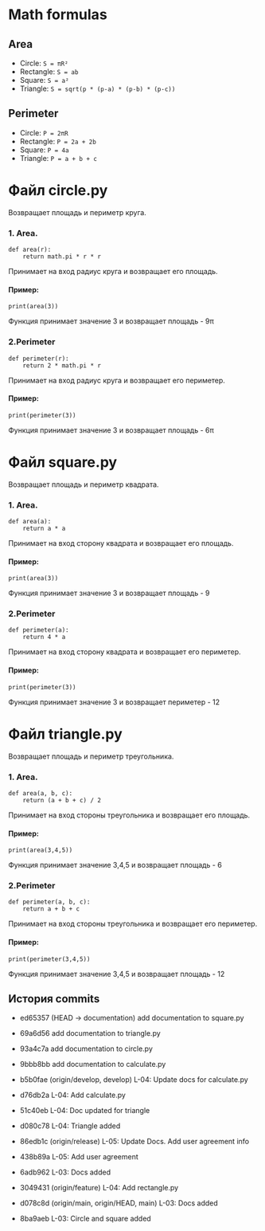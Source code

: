 # Math formulas
## Area
- Circle: `S = πR²`
- Rectangle: `S = ab`
- Square: `S = a²`
- Triangle: `S = sqrt(p * (p-a) * (p-b) * (p-c))` 
## Perimeter
- Circle: `P = 2πR`
- Rectangle: `P = 2a + 2b`
- Square: `P = 4a`
- Triangle: `P = a + b + c`

# Файл circle.py 
Возвращает площадь и периметр круга.

### 1. Area.
```
def area(r):
    return math.pi * r * r
```
Принимает на вход радиус круга и возвращает его площадь.
#### Пример:
````
print(area(3))
````
Функция принимает значение 3 и возвращает площадь - 9π

### 2.Perimeter
```
def perimeter(r):
    return 2 * math.pi * r
```
Принимает на вход радиуc круга и возвращает его периметер.
#### Пример:
````
print(perimeter(3))
````
Функция принимает значение 3 и возвращает площадь - 6π

# Файл square.py
Возвращает площадь и периметр квадрата.

### 1. Area.
```
def area(a):
    return a * a
```
Принимает на вход сторону квадрата и возвращает его площадь.
#### Пример:
````
print(area(3))
````
Функция принимает значение 3 и возвращает площадь - 9

### 2.Perimeter
```
def perimeter(a):
    return 4 * a
```
Принимает на вход сторону квадрата и возвращает его периметер.
#### Пример:
````
print(perimeter(3))
````
Функция принимает значение 3 и возвращает периметер - 12

# Файл triangle.py
Возвращает площадь и периметр треугольника.

### 1. Area.
```
def area(a, b, c):
    return (a + b + c) / 2
```
Принимает на вход стороны треугольника и возвращает его площадь.
#### Пример:
````
print(area(3,4,5))
````
Функция принимает значение 3,4,5 и возвращает площадь - 6

### 2.Perimeter
```
def perimeter(a, b, c):
    return a + b + c
```
Принимает на вход стороны треугольника и возвращает его периметер.
#### Пример:
````
print(perimeter(3,4,5))
````
Функция принимает значение 3,4,5 и возвращает площадь - 12

## История commits
* ed65357 (HEAD -> documentation) add documentation to square.py
* 69a6d56 add documentation to triangle.py
* 93a4c7a add documentation to circle.py
* 9bbb8bb add documentation to calculate.py
* b5b0fae (origin/develop, develop) L-04: Update docs for calculate.py
* d76db2a L-04: Add calculate.py
* 51c40eb L-04: Doc updated for triangle
* d080c78 L-04: Triangle added
* 86edb1c (origin/release) L-05: Update Docs. Add user agreement info
* 438b89a L-05: Add user agreement
* 6adb962 L-03: Docs added
* 3049431 (origin/feature) L-04: Add rectangle.py

* d078c8d (origin/main, origin/HEAD, main) L-03: Docs added
* 8ba9aeb L-03: Circle and square added



